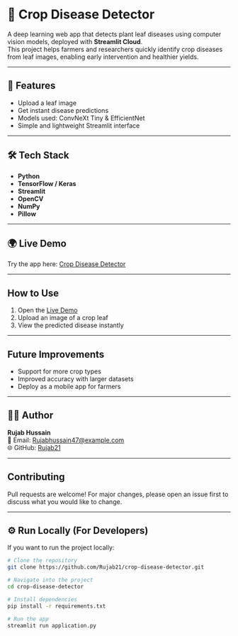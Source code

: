 # 🌱 Crop Disease Detector

A deep learning web app that detects plant leaf diseases using computer vision models, deployed with **Streamlit Cloud**.  
This project helps farmers and researchers quickly identify crop diseases from leaf images, enabling early intervention and healthier yields.

---

## 🚀 Features
- Upload a leaf image
- Get instant disease predictions
- Models used: ConvNeXt Tiny & EfficientNet
- Simple and lightweight Streamlit interface

---

## 🛠️ Tech Stack
- **Python**
- **TensorFlow / Keras**
- **Streamlit**
- **OpenCV**
- **NumPy**
- **Pillow**

---

## 🌍 Live Demo
Try the app here: [Crop Disease Detector]([https://your-app-link.streamlit.app](https://crop-disease-detector-buqheylyrg3juvgd2sthmr.streamlit.app/))

---

## How to Use
1. Open the [Live Demo]([https://your-app-link.streamlit.app](https://crop-disease-detector-buqheylyrg3juvgd2sthmr.streamlit.app/))
2. Upload an image of a crop leaf
3. View the predicted disease instantly

---
## Future Improvements  
- Support for more crop types  
- Improved accuracy with larger datasets  
- Deploy as a mobile app for farmers  

---

## 👨‍💻 Author  
**Rujab Hussain**  
📧 Email: Rujabhussain47@example.com  
🌐 GitHub: [Rujab21](https://github.com/Rujab21)  

---

## Contributing  
Pull requests are welcome! For major changes, please open an issue first to discuss what you would like to change.  

---

## ⚙️ Run Locally (For Developers)
If you want to run the project locally:

```bash
# Clone the repository
git clone https://github.com/Rujab21/crop-disease-detector.git

# Navigate into the project
cd crop-disease-detector

# Install dependencies
pip install -r requirements.txt

# Run the app
streamlit run application.py
